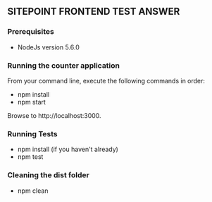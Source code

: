 ## SITEPOINT FRONTEND TEST ANSWER

### Prerequisites


- NodeJs version 5.6.0


### Running the counter application

From your command line, execute the following commands in order:

- npm install
- npm start

Browse to http://localhost:3000.

### Running Tests

- npm install (if you haven't already)
- npm test

### Cleaning the dist folder

- npm clean